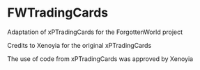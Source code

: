 # FWTradingCards
Adaptation of xPTradingCards for the ForgottenWorld project


Credits to Xenoyia for the original xPTradingCards

The use of code from xPTradingCards was approved by Xenoyia
